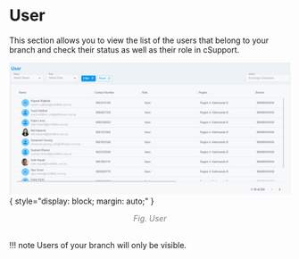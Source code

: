 # User

This section allows you to view the list of the users that belong to your branch and check their status as well as their role in cSupport.  

![User](img/user.png){ style="display: block; margin: auto;" }
<div align="center">
<i style="font-size: 14px; color: grey;">Fig. User</i>
</div><br>

!!! note
    Users of your branch will only be visible.